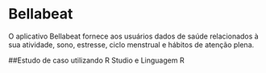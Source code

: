# Bellabeat
O aplicativo Bellabeat fornece aos usuários dados de saúde relacionados à sua atividade, sono, estresse, ciclo menstrual e hábitos de atenção plena.

##Estudo de caso utilizando R Studio e Linguagem R
